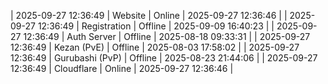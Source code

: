 | 2025-09-27 12:36:49 | Website | Online | 2025-09-27 12:36:46 |
| 2025-09-27 12:36:49 | Registration | Offline | 2025-09-09 16:40:23 |
| 2025-09-27 12:36:49 | Auth Server | Offline | 2025-08-18 09:33:31 |
| 2025-09-27 12:36:49 | Kezan (PvE) | Offline | 2025-08-03 17:58:02 |
| 2025-09-27 12:36:49 | Gurubashi (PvP) | Offline | 2025-08-23 21:44:06 |
| 2025-09-27 12:36:49 | Cloudflare | Online | 2025-09-27 12:36:46 |
